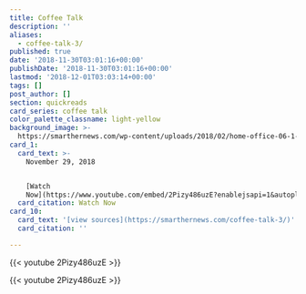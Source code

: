 ```yaml
---
title: Coffee Talk
description: ''
aliases:
  - coffee-talk-3/
published: true
date: '2018-11-30T03:01:16+00:00'
publishDate: '2018-11-30T03:01:16+00:00'
lastmod: '2018-12-01T03:03:14+00:00'
tags: []
post_author: []
section: quickreads
card_series: coffee talk
color_palette_classname: light-yellow
background_image: >-
  https://smarthernews.com/wp-content/uploads/2018/02/home-office-06-1-360x360.jpg
card_1:
  card_text: >-
    November 29, 2018


    [Watch
    Now](https://www.youtube.com/embed/2Pizy486uzE?enablejsapi=1&autoplay=1&rel=0)
  card_citation: Watch Now
card_10:
  card_text: '[view sources](https://smarthernews.com/coffee-talk-3/)'
  card_citation: ''

---
```

{{< youtube 2Pizy486uzE >}}

{{< youtube 2Pizy486uzE >}}